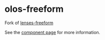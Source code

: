 # olos-freeform

Fork of [lenses-freeform](http://lenses.github.io/lenses-freeform)

See the [component page](http://olos.github.io/olos-freeform) for more information.
